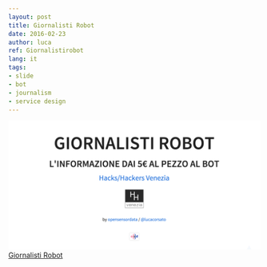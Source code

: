 ```yaml
---
layout: post
title: Giornalisti Robot
date: 2016-02-23
author: luca
ref: Giornalistirobot
lang: it
tags:
- slide
- bot
- journalism
- service design
---
```


[![Copertina Giornalisti Robot](/assets/img/keynote/copertina.png)](http://www.opensensorsdata.it/keynote/20160223-HHVE-Giornalisti-robot/#/)
[Giornalisti Robot](http://www.opensensorsdata.it/keynote/20160223-HHVE-Giornalisti-robot/#/)
